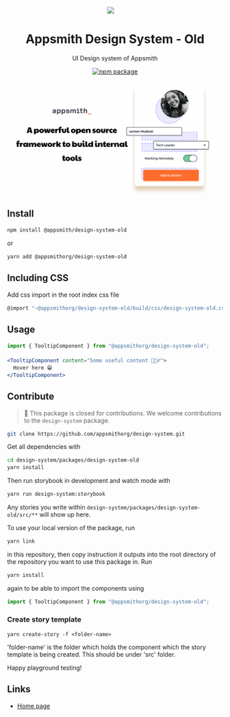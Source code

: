 <p align="center">
  <a href="http://appsmith.com">
    <img width="110px" style="margin-right: 20px" src="https://global-uploads.webflow.com/61531b23c347e4fbd4a84209/61531b23c347e41e24a8423e_Logo.svg">
  </a>
</p>

<h1 align="center">Appsmith Design System - Old</h1>

<div align="center">

UI Design system of Appsmith

[![npm package](https://img.shields.io/npm/v/@appsmithorg/design-system.svg?style=flat-square)](https://www.npmjs.org/package/@appsmithorg/design-system)

</div>

[![](https://github.com/appsmithorg/appsmith/raw/release/static/git-banner-new.png)](https://appsmith.com)




## Install

```bash
npm install @appsmith/design-system-old
```
or
```bash
yarn add @appsmithorg/design-system-old
```

## Including CSS

Add css import in the root index css file
```bash
@import "~@appsmithorg/design-system-old/build/css/design-system-old.css";
```

## Usage

```jsx
import { TooltipComponent } from "@appsmithorg/design-system-old";

<TooltipComponent content="Some useful content 🤷🏽‍♂️">
  Hover here 😁
</TooltipComponent>
```

## Contribute
> 🚫 This package is closed for contributions. We welcome contributions to the `design-system` package.

```bash
git clone https://github.com/appsmithorg/design-system.git
```

Get all dependencies with
```bash 
cd design-system/packages/design-system-old
yarn install
```

Then run storybook in development and watch mode with
```bash
yarn run design-system:storybook
```

Any stories you write within `design-system/packages/design-system-old/src/**` will show up here. 

To use your local version of the package, run 
```bash
yarn link
```
in this repository, then copy instruction it outputs into the root directory of the repository you want to use this package in. 
Run
```bash
yarn install 
```
again to be able to import the components using 

```jsx
import { TooltipComponent } from "@appsmithorg/design-system-old";
```

### Create story template
```
yarn create-story -f <folder-name>
```
'folder-name' is the folder which holds the component which the story template is being created. This should be under 'src' folder.

Happy playground testing!

## Links

- [Home page](https://www.appsmith.com)
